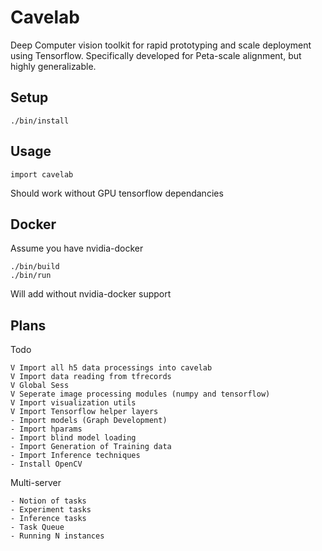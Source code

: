 # Cavelab
Deep Computer vision toolkit for rapid prototyping and scale deployment using Tensorflow. Specifically developed for Peta-scale alignment, but highly generalizable.

## Setup
```
./bin/install
```

## Usage
```
import cavelab
```
Should work without GPU tensorflow dependancies


## Docker
Assume you have nvidia-docker
```
./bin/build
./bin/run
```
Will add without nvidia-docker support


## Plans

Todo

```
V Import all h5 data processings into cavelab
V Import data reading from tfrecords
V Global Sess
V Seperate image processing modules (numpy and tensorflow)
V Import visualization utils
V Import Tensorflow helper layers
- Import models (Graph Development)
- Import hparams
- Import blind model loading
- Import Generation of Training data
- Import Inference techniques
- Install OpenCV
```

Multi-server
```
- Notion of tasks
- Experiment tasks
- Inference tasks
- Task Queue
- Running N instances
```
